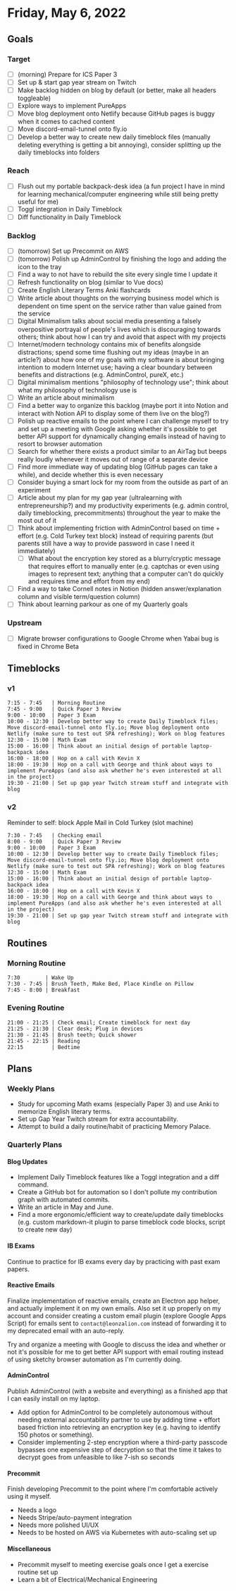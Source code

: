 # Friday, May 6, 2022

## Goals

### Target

- [ ] (morning) Prepare for ICS Paper 3
- [ ] Set up & start gap year stream on Twitch
- [ ] Make backlog hidden on blog by default (or better, make all headers toggleable)
- [ ] Explore ways to implement PureApps
- [ ] Move blog deployment onto Netlify because GitHub pages is buggy when it comes to cached content
- [ ] Move discord-email-tunnel onto fly.io
- [ ] Develop a better way to create new daily timeblock files (manually deleting everything is getting a bit annoying), consider splitting up the daily timeblocks into folders

### Reach

- [ ] Flush out my portable backpack-desk idea (a fun project I have in mind for learning mechanical/computer engineering while still being pretty useful for me)
- [ ] Toggl integration in Daily Timeblock
- [ ] Diff functionality in Daily Timeblock

### Backlog

- [ ] (tomorrow) Set up Precommit on AWS
- [ ] (tomorrow) Polish up AdminControl by finishing the logo and adding the icon to the tray
- [ ] Find a way to not have to rebuild the site every single time I update it
- [ ] Refresh functionality on blog (similar to Vue docs)
- [ ] Create English Literary Terms Anki flashcards
- [ ] Write article about thoughts on the worrying business model which is dependent on time spent on the service rather than value gained from the service
- [ ] Digital Minimalism talks about social media presenting a falsely overpositive portrayal of people's lives which is discouraging towards others; think about how I can try and avoid that aspect with my projects
- [ ] Internet/modern technology contains mix of benefits alongside distractions; spend some time flushing out my ideas (maybe in an article?) about how one of my goals with my software is about bringing intention to modern Internet use; having a clear boundary between benefits and distractions (e.g. AdminControl, pureX, etc.)
- [ ] Digital minimalism mentions "philosophy of technology use"; think about what my philosophy of technology use is
- [ ] Write an article about minimalism
- [ ] Find a better way to organize this backlog (maybe port it into Notion and interact with Notion API to display some of them live on the blog?)
- [ ] Polish up reactive emails to the point where I can challenge myself to try and set up a meeting with Google asking whether it's possible to get better API support for dynamically changing emails instead of having to resort to browser automation
- [ ] Search for whether there exists a product similar to an AirTag but beeps really loudly whenever it moves out of range of a separate device
- [ ] Find more immediate way of updating blog (GitHub pages can take a while), and decide whether this is even necessary
- [ ] Consider buying a smart lock for my room from the outside as part of an experiment
- [ ] Article about my plan for my gap year (ultralearning with entrepreneurship?) and my productivity experiments (e.g. admin control, daily timeblocking, precommitments) throughout the year to make the most out of it
- [ ] Think about implementing friction with AdminControl based on time + effort (e.g. Cold Turkey text block) instead of requiring parents (but parents still have a way to provide password in case I need it immediately)
  - [ ] What about the encryption key stored as a blurry/cryptic message that requires effort to manually enter (e.g. captchas or even using images to represent text; anything that a computer can't do quickly and requires time and effort from my end)
- [ ] Find a way to take Cornell notes in Notion (hidden answer/explanation column and visible term/question column)
- [ ] Think about learning parkour as one of my Quarterly goals

### Upstream

- [ ] Migrate browser configurations to Google Chrome when Yabai bug is fixed in Chrome Beta

## Timeblocks

### v1

```timeblock
7:15 - 7:45   | Morning Routine
7:45 - 9:00   | Quick Paper 3 Review
9:00 - 10:00  | Paper 3 Exam
10:00 - 12:30 | Develop better way to create Daily Timeblock files; Move discord-email-tunnel onto fly.io; Move blog deployment onto Netlify (make sure to test out SPA refreshing); Work on blog features
12:30 - 15:00 | Math Exam
15:00 - 16:00 | Think about an initial design of portable laptop-backpack idea
16:00 - 18:00 | Hop on a call with Kevin X
18:00 - 19:30 | Hop on a call with George and think about ways to implement PureApps (and also ask whether he's even interested at all in the project)
19:30 - 21:00 | Set up gap year Twitch stream stuff and integrate with blog
```

### v2

Reminder to self: block Apple Mail in Cold Turkey (slot machine)

```timeblock
7:30 - 7:45   | Checking email
8:00 - 9:00   | Quick Paper 3 Review
9:00 - 10:00  | Paper 3 Exam
10:00 - 12:30 | Develop better way to create Daily Timeblock files; Move discord-email-tunnel onto fly.io; Move blog deployment onto Netlify (make sure to test out SPA refreshing); Work on blog features
12:30 - 15:00 | Math Exam
15:00 - 16:00 | Think about an initial design of portable laptop-backpack idea
16:00 - 18:00 | Hop on a call with Kevin X
18:00 - 19:30 | Hop on a call with George and think about ways to implement PureApps (and also ask whether he's even interested at all in the project)
19:30 - 21:00 | Set up gap year Twitch stream stuff and integrate with blog
```
## Routines

### Morning Routine

```timeblock
7:30        | Wake Up
7:30 - 7:45 | Brush Teeth, Make Bed, Place Kindle on Pillow
7:45 - 8:00 | Breakfast
```

### Evening Routine

```timeblock
21:00 - 21:25 | Check email; Create timeblock for next day
21:25 - 21:30 | Clear desk; Plug in devices
21:30 - 21:45 | Brush teeth; Quick shower
21:45 - 22:15 | Reading
22:15         | Bedtime
```

## Plans

### Weekly Plans

- Study for upcoming Math exams (especially Paper 3) and use Anki to memorize English literary terms.
- Set up Gap Year Twitch stream for extra accountability.
- Attempt to build a daily routine/habit of practicing Memory Palace.

### Quarterly Plans

#### Blog Updates

- Implement Daily Timeblock features like a Toggl integration and a diff command.
- Create a GitHub bot for automation so I don't pollute my contribution graph with automated commits.
- Write an article in May and June.
- Find a more ergonomic/efficient way to create/update daily timeblocks (e.g. custom markdown-it plugin to parse timeblock code blocks, script to create new day)

#### IB Exams

Continue to practice for IB exams every day by practicing with past exam papers.

#### Reactive Emails

Finalize implementation of reactive emails, create an Electron app helper, and actually implement it on my own emails. Also set it up properly on my account and consider creating a custom email plugin (explore Google Apps Script) for emails sent to `contact@leonzalion.com` instead of forwarding it to my deprecated email with an auto-reply.

Try and organize a meeting with Google to discuss the idea and whether or not it's possible for me to get better API support with email routing instead of using sketchy browser automation as I'm currently doing.

#### AdminControl

Publish AdminControl (with a website and everything) as a finished app that I can easily install on my laptop.

- Add option for AdminControl to be completely autonomous without needing external accountability partner to use by adding time + effort based friction into retrieving an encryption key (e.g. having to identify 150 photos or something).
- Consider implementing 2-step encryption where a third-party passcode bypasses one expensive step of decryption so that the time it takes to decrypt goes from unfeasible to like 7-ish so seconds

#### Precommit

Finish developing Precommit to the point where I'm comfortable actively using it myself.

- Needs a logo
- Needs Stripe/auto-payment integration
- Needs more polished UI/UX
- Needs to be hosted on AWS via Kubernetes with auto-scaling set up

#### Miscellaneous

- Precommit myself to meeting exercise goals once I get a exercise routine set up
- Learn a bit of Electrical/Mechanical Engineering
